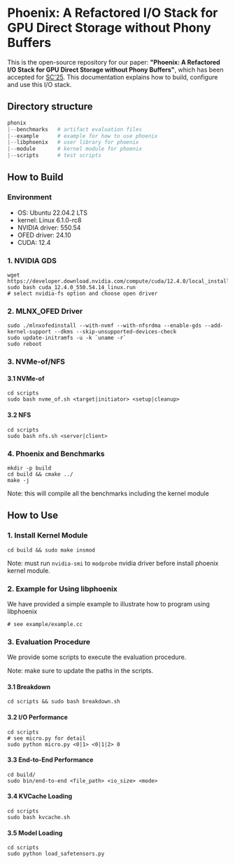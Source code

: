# Phoenix: A Refactored I/O Stack for GPU Direct Storage without Phony Buffers
This is the open-source repository for our paper: **"Phoenix: A Refactored I/O Stack for GPU Direct Storage without Phony Buffers"**, which has been accepted for [SC'25](https://sc25.supercomputing.org/). This documentation explains how to build, configure and use this I/O stack.

## Directory structure
```python
phonix
|--benchmarks   # artifact evaluation files
|--example      # example for how to use phoenix
|--libphoenix   # user library for phoenix
|--module       # kernel module for phoenix
|--scripts      # test scripts
```

## How to Build

### Environment
* OS: Ubuntu 22.04.2 LTS
* kernel: Linux 6.1.0-rc8
* NVIDIA driver: 550.54
* OFED driver: 24.10
* CUDA: 12.4

### 1. NVIDIA GDS

```shell
wget https://developer.download.nvidia.com/compute/cuda/12.4.0/local_installers/cuda_12.4.0_550.54.14_linux.run
sudo bash cuda_12.4.0_550.54.14_linux.run
# select nvidia-fs option and choose open driver
```

### 2. MLNX_OFED Driver
```shell
sudo ./mlnxofedinstall --with-nvmf --with-nfsrdma --enable-gds --add-kernel-support --dkms --skip-unsupported-devices-check
sudo update-initramfs -u -k `uname -r`
sudo reboot
```
### 3. NVMe-of/NFS
#### 3.1 NVMe-of
```shell
cd scripts
sudo bash nvme_of.sh <target|initiator> <setup|cleanup>
```
#### 3.2 NFS
```shell
cd scripts
sudo bash nfs.sh <server|client>
```
### 4. Phoenix and Benchmarks
```shell
mkdir -p build
cd build && cmake ../
make -j 
```
Note: this will compile all the benchmarks including the kernel module
## How to Use
### 1. Install Kernel Module
```shell
cd build && sudo make insmod
```
Note: must run `nvidia-smi` to `modprobe` nvidia driver before install phoenix kernel module.
### 2. Example for Using libphoenix
We have provided a simple example to illustrate how to program using libphoenix
```shell
# see example/example.cc
```

### 3. Evaluation Procedure
We provide some scripts to execute the evaluation procedure.

Note: make sure to update the paths in the scripts.
#### 3.1 Breakdown
```shell
cd scripts && sudo bash breakdown.sh
```
#### 3.2 I/O Performance
```shell
cd scripts
# see micro.py for detail
sudo python micro.py <0|1> <0|1|2> 0
```
#### 3.3 End-to-End Performance
```shell
cd build/
sudo bin/end-to-end <file_path> <io_size> <mode>
```
#### 3.4 KVCache Loading
```shell
cd scripts
sudo bash kvcache.sh
```
#### 3.5 Model Loading
```shell
cd scripts
sudo python load_safetensors.py
```
